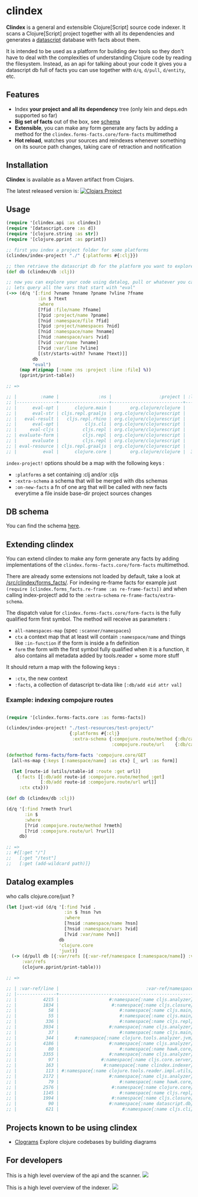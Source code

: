 # clindex

**Clindex** is a general and extensible Clojure[Script] source code indexer. It scans a Clojure[Script] project together with all its dependencies and generates a [datascript](https://github.com/tonsky/datascript) database with facts about them.

It is intended to be used as a platform for building dev tools so they don't have to deal with the complexities of understanding Clojure code by reading the filesystem.
Instead, as an api for talking about your code it gives you a datascript db full of facts you can use together with `d/q`, `d/pull`, `d/entity`, etc.

## Features

- Index **your project and all its dependency** tree (only lein and deps.edn supported so far)
- **Big set of facts** out of the box, see [schema](/src/clindex/schema.clj)
- **Extensible**, you can make any form generate any facts by adding a method for the `clindex.forms-facts.core/form-facts` multimethod
- **Hot reload**, watches your sources and reindexes whenever something on its source path changes, taking care of retraction and notification

## Installation

**Clindex** is available as a Maven artifact from Clojars.

The latest released version is: [![Clojars Project](https://img.shields.io/clojars/v/com.github.jpmonettas/clindex.svg)](https://clojars.org/com.github.jpmonettas/clindex)<br>

## Usage

```clojure
(require '[clindex.api :as clindex])
(require '[datascript.core :as d])
(require '[clojure.string :as str])
(require '[clojure.pprint :as pprint])

;; first you index a project folder for some platforms
(clindex/index-project! "./" {:platforms #{:clj}})

;; then retrieve the datascript db for the platform you want to explore
(def db (clindex/db :clj))

;; now you can explore your code using datalog, pull or whatever you can run against datascript
;; lets query all the vars that start with "eval"
(->> (d/q '[:find ?vname ?nname ?pname ?vline ?fname
            :in $ ?text
            :where
            [?fid :file/name ?fname]
            [?pid :project/name ?pname]
            [?nid :namespace/file ?fid]
            [?pid :project/namespaces ?nid]
            [?nid :namespace/name ?nname]
            [?nid :namespace/vars ?vid]
            [?vid :var/name ?vname]
            [?vid :var/line ?vline]
            [(str/starts-with? ?vname ?text)]]
          db
          "eval")
     (map #(zipmap [:name :ns :project :line :file] %))
     (pprint/print-table))

;; =>

;; |         :name |               :ns |                  :project | :line |                                                                                                                       :file |
;; |---------------+-------------------+---------------------------+-------+-----------------------------------------------------------------------------------------------------------------------------|
;; |      eval-opt |      clojure.main |       org.clojure/clojure |   482 |                      jar:file:/home/jmonetta/.m2/repository/org/clojure/clojure/1.10.1/clojure-1.10.1.jar!/clojure/main.clj |
;; |      eval-str | cljs.repl.graaljs | org.clojure/clojurescript |    49 | jar:file:/home/jmonetta/.m2/repository/org/clojure/clojurescript/1.10.516/clojurescript-1.10.516.jar!/cljs/repl/graaljs.clj |
;; |   eval-result |   cljs.repl.rhino | org.clojure/clojurescript |    64 |   jar:file:/home/jmonetta/.m2/repository/org/clojure/clojurescript/1.10.516/clojurescript-1.10.516.jar!/cljs/repl/rhino.clj |
;; |      eval-opt |          cljs.cli | org.clojure/clojurescript |   260 |          jar:file:/home/jmonetta/.m2/repository/org/clojure/clojurescript/1.10.516/clojurescript-1.10.516.jar!/cljs/cli.clj |
;; |     eval-cljs |         cljs.repl | org.clojure/clojurescript |   682 |        jar:file:/home/jmonetta/.m2/repository/org/clojure/clojurescript/1.10.516/clojurescript-1.10.516.jar!/cljs/repl.cljc |
;; | evaluate-form |         cljs.repl | org.clojure/clojurescript |   499 |        jar:file:/home/jmonetta/.m2/repository/org/clojure/clojurescript/1.10.516/clojurescript-1.10.516.jar!/cljs/repl.cljc |
;; |      evaluate |         cljs.repl | org.clojure/clojurescript |   131 |        jar:file:/home/jmonetta/.m2/repository/org/clojure/clojurescript/1.10.516/clojurescript-1.10.516.jar!/cljs/repl.cljc |
;; | eval-resource | cljs.repl.graaljs | org.clojure/clojurescript |    52 | jar:file:/home/jmonetta/.m2/repository/org/clojure/clojurescript/1.10.516/clojurescript-1.10.516.jar!/cljs/repl/graaljs.clj |
;; |          eval |      clojure.core |       org.clojure/clojure |  3210 |                      jar:file:/home/jmonetta/.m2/repository/org/clojure/clojure/1.10.1/clojure-1.10.1.jar!/clojure/core.clj |

```

`index-project!` options should be a map with the following keys :

- `:platforms` a set containing :clj and/or :cljs
- `:extra-schema` a schema that will be merged with dbs schemas
- `:on-new-facts` a fn of one arg that will be called with new facts everytime a file inside base-dir project sources changes

## DB schema

You can find the schema [here](/src/clindex/schema.clj).


## Extending clindex

You can extend clindex to make any form generate any facts by adding implementations of the `clindex.forms-facts.core/form-facts` multimethod.

There are already some extensions not loaded by default, take a look at [/src/clindex/forms_facts/](here). For indexing re-frame facts for example just
`(require [clindex.forms_facts.re-frame :as re-frame-facts])` and when calling index-project! add to the `:extra-schema` `re-frame-facts/extra-schema`.

The dispatch value for `clindex.forms-facts.core/form-facts` is the fully qualified form first symbol. The method will receive as parameters :

- `all-namespaces-map` (spec `:scanner/namespaces`)
- `ctx` a context map that at least will contain `:namespace/name` and things like  `:in-function` if the form is inside a fn definition
- `form` the form with the first symbol fully qualified when it is a function, it also contains all metadata added by tools.reader + some more stuff

It should return a map with the following keys :

- `:ctx`, the new context
- `:facts`, a collection of datascript tx-data like `[:db/add eid attr val]`

### Example: indexing compojure routes
```clojure

(require '[clindex.forms-facts.core :as forms-facts])

(clindex/index-project! "./test-resources/test-project/"
                        {:platforms #{:clj}
                         :extra-schema {:compojure.route/method {:db/cardinality :db.cardinality/one}
                                        :compojure.route/url    {:db/cardinality :db.cardinality/one}}})

(defmethod forms-facts/form-facts 'compojure.core/GET
  [all-ns-map {:keys [:namespace/name] :as ctx} [_ url :as form]]

  (let [route-id (utils/stable-id :route :get url)]
    {:facts [[:db/add route-id :compojure.route/method :get]
             [:db/add route-id :compojure.route/url url]]
     :ctx ctx}))

(def db (clindex/db :clj))

(d/q '[:find ?rmeth ?rurl
       :in $
       :where
       [?rid :compojure.route/method ?rmeth]
       [?rid :compojure.route/url ?rurl]]
     db)

;; =>
;; #{[:get "/"]
;;   [:get "/test"]
;;   [:get (add-wildcard path)]}

```

## Datalog examples

who calls clojure.core/juxt ?

```clojure
(let [juxt-vid (d/q '[:find ?vid .
                      :in $ ?nsn ?vn
                      :where
                      [?nsid :namespace/name ?nsn]
                      [?nsid :namespace/vars ?vid]
                      [?vid :var/name ?vn]]
                    db
                    'clojure.core
                    'juxt)]
  (-> (d/pull db [{:var/refs [{:var-ref/namespace [:namespace/name]} :var-ref/line]}] juxt-vid)
      :var/refs
      (clojure.pprint/print-table)))

;; =>

;; | :var-ref/line |                                 :var-ref/namespace |
;; |---------------+----------------------------------------------------|
;; |          4215 |                   #:namespace{:name cljs.analyzer} |
;; |          1834 |                    #:namespace{:name cljs.closure} |
;; |            58 |                       #:namespace{:name cljs.main} |
;; |            55 |                       #:namespace{:name cljs.main} |
;; |           336 |                       #:namespace{:name cljs.repl} |
;; |          3934 |                   #:namespace{:name cljs.analyzer} |
;; |            37 |                       #:namespace{:name cljs.main} |
;; |           344 |      #:namespace{:name clojure.tools.analyzer.jvm} |
;; |          4186 |                   #:namespace{:name cljs.analyzer} |
;; |            80 |                       #:namespace{:name hawk.core} |
;; |          3355 |                   #:namespace{:name cljs.analyzer} |
;; |            97 |                #:namespace{:name cljs.core.server} |
;; |           163 |                 #:namespace{:name clindex.indexer} |
;; |           113 | #:namespace{:name clojure.tools.reader.impl.utils} |
;; |          2172 |                   #:namespace{:name cljs.analyzer} |
;; |            79 |                       #:namespace{:name hawk.core} |
;; |          2576 |                    #:namespace{:name clojure.core} |
;; |          1145 |                       #:namespace{:name cljs.repl} |
;; |          1994 |                    #:namespace{:name cljs.closure} |
;; |            90 |                   #:namespace{:name datascript.db} |
;; |           621 |                        #:namespace{:name cljs.cli} |

```

## Projects known to be using clindex

- [Clograms](https://github.com/jpmonettas/clograms) Explore clojure codebases by building diagrams

## For developers

This is a high level overview of the api and the scanner.
<img src="/doc/api-and-scanner-diagram.png?raw=true"/>

This is a high level overview of the indexer.
<img src="/doc/indexer.png?raw=true"/>
